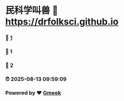 # 民科学叫兽 :link: https://drfolksci.github.io 
### :page_facing_up: [1](https://drfolksci.github.io/tag.html) 
### :speech_balloon: 1 
### :hibiscus: 2 
### :alarm_clock: 2025-08-13 09:59:09 
### Powered by :heart: [Gmeek](https://github.com/Meekdai/Gmeek)
